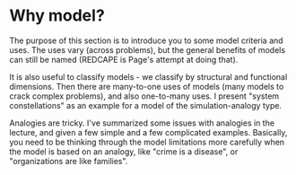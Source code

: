 

# Why model?

The purpose of this section is to introduce you to some model criteria
and uses. The uses vary (across problems), but the general benefits of
models can still be named (REDCAPE is Page's attempt at doing that).

It is also useful to classify models - we classify by structural and
functional dimensions. Then there are many-to-one uses of models (many
models to crack complex problems), and also one-to-many uses. I
present "system constellations" as an example for a model of the
simulation-analogy type.

Analogies are tricky. I've summarized some issues with analogies in
the lecture, and given a few simple and a few complicated
examples. Basically, you need to be thinking through the model
limitations more carefully when the model is based on an analogy, like
"crime is a disease", or "organizations are like families".

